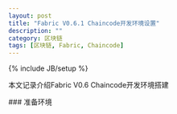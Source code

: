 ```yaml
---
layout: post
title: "Fabric V0.6.1 Chaincode开发环境设置"
description: ""
category: 区块链 
tags: [区块链, Fabric, Chaincode]
---
```

{% include JB/setup %}
<p>
本文记录介绍Fabric V0.6 Chaincode开发环境搭建
</p>
### 准备环境



